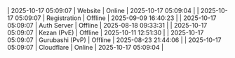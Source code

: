 | 2025-10-17 05:09:07 | Website | Online | 2025-10-17 05:09:04 |
| 2025-10-17 05:09:07 | Registration | Offline | 2025-09-09 16:40:23 |
| 2025-10-17 05:09:07 | Auth Server | Offline | 2025-08-18 09:33:31 |
| 2025-10-17 05:09:07 | Kezan (PvE) | Offline | 2025-10-11 12:51:30 |
| 2025-10-17 05:09:07 | Gurubashi (PvP) | Offline | 2025-08-23 21:44:06 |
| 2025-10-17 05:09:07 | Cloudflare | Online | 2025-10-17 05:09:04 |
